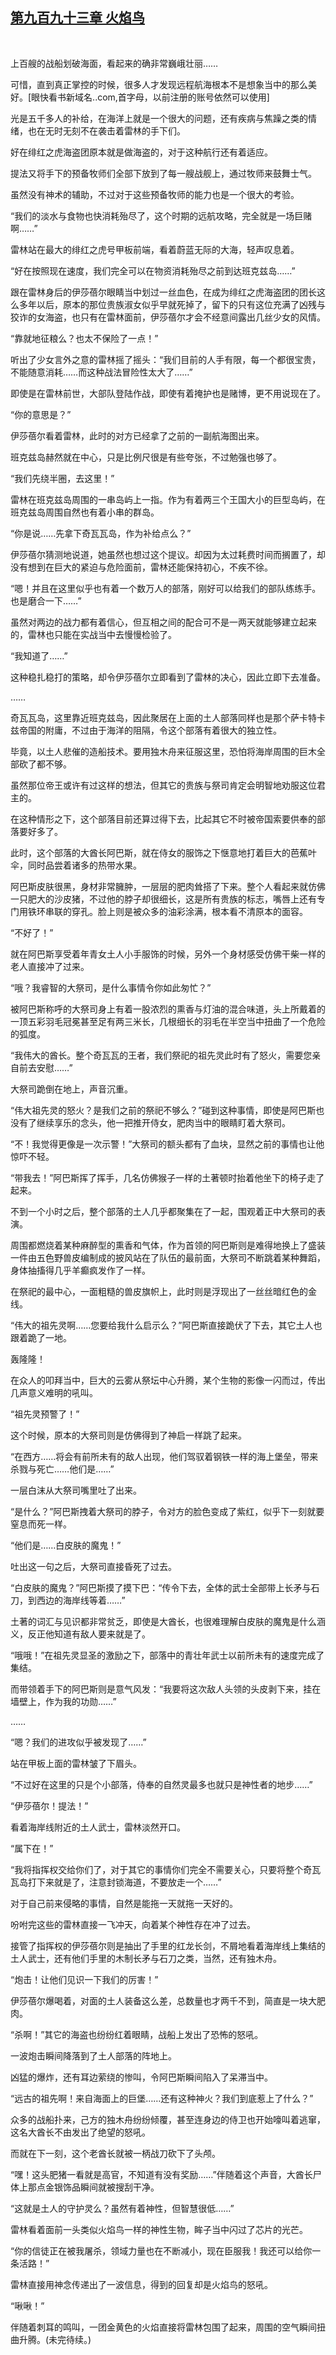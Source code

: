 ## [第九百九十三章 火焰鸟](https://www.xxbiquge.com/11_11222/9041003.html)
﻿

  上百艘的战船划破海面，看起来的确非常巍峨壮丽……

  可惜，直到真正掌控的时候，很多人才发现远程航海根本不是想象当中的那么美好。[眼快看书新域名..com,首字母，以前注册的账号依然可以使用]

  光是五千多人的补给，在海洋上就是一个很大的问题，还有疾病与焦躁之类的情绪，也在无时无刻不在袭击着雷林的手下们。

  好在绯红之虎海盗团原本就是做海盗的，对于这种航行还有着适应。

  提法又将手下的预备牧师们全部下放到了每一艘战舰上，通过牧师来鼓舞士气。

  虽然没有神术的辅助，不过对于这些预备牧师的能力也是一个很大的考验。

  “我们的淡水与食物也快消耗殆尽了，这个时期的远航攻略，完全就是一场巨赌啊……”

  雷林站在最大的绯红之虎号甲板前端，看着蔚蓝无际的大海，轻声叹息着。

  “好在按照现在速度，我们完全可以在物资消耗殆尽之前到达班克兹岛……”

  跟在雷林身后的伊莎蓓尔眼睛当中划过一丝血色，在成为绯红之虎海盗团的团长这么多年以后，原本的那位贵族淑女似乎早就死掉了，留下的只有这位充满了凶残与狡诈的女海盗，也只有在雷林面前，伊莎蓓尔才会不经意间露出几丝少女的风情。

  “靠就地征粮么？也太不保险了一点！”

  听出了少女言外之意的雷林摇了摇头：“我们目前的人手有限，每一个都很宝贵，不能随意消耗……而这种战法冒险性太大了……”

  即使是在雷林前世，大部队登陆作战，即使有着掩护也是赌博，更不用说现在了。

  “你的意思是？”

  伊莎蓓尔看着雷林，此时的对方已经拿了之前的一副航海图出来。

  班克兹岛赫然就在中心，只是比例尺很是有些夸张，不过勉强也够了。

  “我们先绕半圈，去这里！”

  雷林在班克兹岛周围的一串岛屿上一指。作为有着两三个王国大小的巨型岛屿，在班克兹岛周围自然也有着小串的群岛。

  “你是说……先拿下奇瓦瓦岛，作为补给点么？”

  伊莎蓓尔猜测地说道，她虽然也想过这个提议。却因为太过耗费时间而搁置了，却没有想到在巨大的紧迫与危险面前，雷林还能保持初心，不疾不徐。

  “嗯！并且在这里似乎也有着一个数万人的部落，刚好可以给我们的部队练练手。也是磨合一下……”

  虽然对两边的战力都有着信心，但互相之间的配合可不是一两天就能够建立起来的，雷林也只能在实战当中去慢慢检验了。

  “我知道了……”

  这种稳扎稳打的策略，却令伊莎蓓尔立即看到了雷林的决心，因此立即下去准备。

  ……

  奇瓦瓦岛，这里靠近班克兹岛，因此聚居在上面的土人部落同样也是那个萨卡特卡兹帝国的附庸，不过由于海洋的阻隔，令这个部落有着很大的独立性。

  毕竟，以土人悲催的造船技术。要用独木舟来征服这里，恐怕将海岸周围的巨木全部砍了都不够。

  虽然那位帝王或许有过这样的想法，但其它的贵族与祭司肯定会明智地劝服这位君主的。

  在这种情形之下，这个部落目前还算过得下去，比起其它不时被帝国索要供奉的部落要好多了。

  此时，这个部落的大酋长阿巴斯，就在侍女的服饰之下惬意地打着巨大的芭蕉叶伞，同时品尝着诸多的热带水果。

  阿巴斯皮肤很黑，身材非常臃肿，一层层的肥肉耸搭了下来。整个人看起来就仿佛一只肥大的沙皮猪，不过他的脖子却很细长，这是所有贵族的标志，嘴唇上还有专门用铁环串联的穿孔。脸上则是被众多的油彩涂满，根本看不清原本的面容。

  “不好了！”

  就在阿巴斯享受着年青女土人小手服饰的时候，另外一个身材感受仿佛干柴一样的老人直接冲了过来。

  “哦？我睿智的大祭司，是什么事情令你如此匆忙？”

  被阿巴斯称呼的大祭司身上有着一股浓烈的熏香与灯油的混合味道，头上所戴着的一顶五彩羽毛冠冕甚至足有两三米长，几根细长的羽毛在半空当中扭曲了一个危险的弧度。

  “我伟大的酋长。整个奇瓦瓦的王者，我们祭祀的祖先灵此时有了怒火，需要您亲自前去安慰……”

  大祭司跪倒在地上，声音沉重。

  “伟大祖先灵的怒火？是我们之前的祭祀不够么？”碰到这种事情，即使是阿巴斯也没有了继续享乐的念头，他一把推开侍女，肥肉当中的眼睛盯着大祭司。

  “不！我觉得更像是一次示警！”大祭司的额头都有了血块，显然之前的事情也让他惊吓不轻。

  “带我去！”阿巴斯挥了挥手，几名仿佛猴子一样的土著顿时抬着他坐下的椅子走了起来。

  不到一个小时之后，整个部落的土人几乎都聚集在了一起，围观着正中大祭司的表演。

  周围都燃烧着某种麻醉型的熏香和气体，作为首领的阿巴斯则是难得地换上了盛装一件由五色野兽皮编制成的披风站在了队伍的最前面，大祭司不断跳着某种舞蹈，身体抽搐得几乎羊癫疯发作了一样。

  在祭祀的最中心，一面粗糙的兽皮旗帜上，此时则是浮现出了一丝丝暗红色的金线。

  “伟大的祖先灵啊……您要给我什么启示么？”阿巴斯直接跪伏了下去，其它土人也跟着跪了一地。

  轰隆隆！

  在众人的叩拜当中，巨大的云雾从祭坛中心升腾，某个生物的影像一闪而过，传出几声意义难明的吼叫。

  “祖先灵预警了！”

  这个时候，原本的大祭司则是仿佛得到了神启一样跳了起来。

  “在西方……将会有前所未有的敌人出现，他们驾驭着钢铁一样的海上堡垒，带来杀戮与死亡……他们是……”

  一层白沫从大祭司嘴里吐了出来。

  “是什么？”阿巴斯拽着大祭司的脖子，令对方的脸色变成了紫红，似乎下一刻就要窒息而死一样。

  “他们是……白皮肤的魔鬼！”

  吐出这一句之后，大祭司直接昏死了过去。

  “白皮肤的魔鬼？”阿巴斯摸了摸下巴：“传令下去，全体的武士全部带上长矛与石刀，到西边的海岸线等着……”

  土著的词汇与见识都非常贫乏，即使是大酋长，也很难理解白皮肤的魔鬼是什么涵义，反正他知道有敌人要来就是了。

  “哦哦！”在祖先灵显圣的激励之下，部落中的青壮年武士以前所未有的速度完成了集结。

  而带领着手下的阿巴斯则是意气风发：“我要将这次敌人头领的头皮剥下来，挂在墙壁上，作为我的功勋……”

  ……

  “嗯？我们的进攻似乎被发现了……”

  站在甲板上面的雷林皱了下眉头。

  “不过好在这里的只是个小部落，侍奉的自然灵最多也就只是神性者的地步……”

  “伊莎蓓尔！提法！”

  看着海岸线附近的土人武士，雷林淡然开口。

  “属下在！”

  “我将指挥权交给你们了，对于其它的事情你们完全不需要关心，只要将整个奇瓦瓦岛打下来就是了，注意封锁海道，不要放走一个……”

  对于自己前来侵略的事情，自然是能拖一天就拖一天好的。

  吩咐完这些的雷林直接一飞冲天，向着某个神性存在冲了过去。

  接管了指挥权的伊莎蓓尔则是抽出了手里的红龙长剑，不屑地看着海岸线上集结的土人武士，还有他们手里的木制长矛与石刀之类，当然，还有独木舟。

  “炮击！让他们见识一下我们的厉害！”

  伊莎蓓尔爆喝着，对面的土人装备这么差，总数量也才两千不到，简直是一块大肥肉。

  “杀啊！”其它的海盗也纷纷红着眼睛，战船上发出了恐怖的怒吼。

  一波炮击瞬间降落到了土人部落的阵地上。

  凶猛的爆炸，还有耳边萦绕的惨叫，令阿巴斯瞬间陷入了呆滞当中。

  “远古的祖先啊！来自海面上的巨堡……还有这种神火？我们到底惹上了什么？”

  众多的战船扑来，己方的独木舟纷纷倾覆，甚至连身边的侍卫也开始嚎叫着逃窜，这名大酋长不由发出了绝望的怒吼。

  而就在下一刻，这个老酋长就被一柄战刀砍下了头颅。

  “嘿！这头肥猪一看就是高官，不知道有没有奖励……”伴随着这个声音，大酋长尸体上那点金银饰品瞬间就被搜刮干净。

  “这就是土人的守护灵么？虽然有着神性，但智慧很低……”

  雷林看着面前一头类似火焰鸟一样的神性生物，眸子当中闪过了芯片的光芒。

  “你的信徒正在被我屠杀，领域力量也在不断减小，现在臣服我！我还可以给你一条活路！”

  雷林直接用神念传递出了一波信息，得到的回复却是火焰鸟的怒吼。

  “啾啾！”

  伴随着刺耳的鸣叫，一团金黄色的火焰直接将雷林包围了起来，周围的空气瞬间扭曲升腾。(未完待续。)

  
